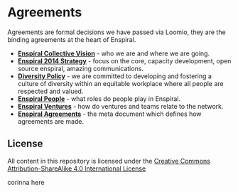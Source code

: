 Agreements
==========
Agreements are formal decisions we have passed via Loomio, they are the binding agreements at the heart of Enspiral.

* [**Enspiral Collective Vision**](https://github.com/enspiral/agreements/tree/master/agreements/vision.md) - who we are and where we are going.
* [**Enspiral 2014 Strategy**](https://github.com/enspiral/agreements/tree/master/agreements/2014-strategy.md) - focus on the core, capacity development, open source enspiral, amazing communications.
* [**Diversity Policy**](https://github.com/enspiral/agreements/tree/master/agreements/diversity.md) - we are committed to developing and fostering a culture of diversity within an equitable workplace where all people are respected and valued.
* [**Enspiral People**](https://github.com/enspiral/agreements/tree/master/agreements/people.md) - what roles do people play in Enspiral.
* [**Enspiral Ventures**](https://github.com/enspiral/agreements/tree/master/agreements/ventures.md) - how do ventures and teams relate to the network.
* [**Enspiral Agreements**](https://github.com/enspiral/agreements/tree/master/agreements/agreements.md) - the meta document which defines how agreements are made.

## License

All content in this repository is licensed under the [Creative Commons Attribution-ShareAlike 4.0 International License](https://github.com/enspiral/agreements/tree/master/LICENSE.md)

corinna here

